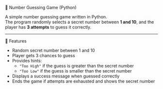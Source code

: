 🎲 Number Guessing Game (Python)

A simple number guessing game written in Python.  
The program randomly selects a secret number between **1 and 10**, and the player has **3 attempts** to guess it correctly.

---

🚀 Features
- Random secret number between 1 and 10  
- Player gets 3 chances to guess  
- Provides hints:  
  - `"Too High"` if the guess is greater than the secret number  
  - `"Too Low"` if the guess is smaller than the secret number  
- Displays a success message when guessed correctly  
- Ends the game if attempts are exhausted and shows the secret number  
